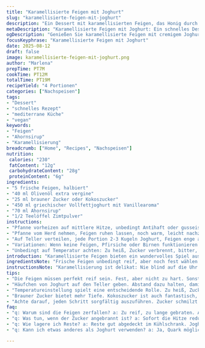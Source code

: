 ```yaml
---
title: "Karamellisierte Feigen mit Joghurt"
slug: "karamellisierte-feigen-mit-joghurt"
description: "Ein Dessert mit karamellisierten Feigen, das Honig durch Ahornsirup ersetzt und griechischen Joghurt mit Vanillearoma verwendet. Statt Butter wird Olivenöl eingesetzt, was dem Ganzen eine herzhafte Note gibt. Die Zubereitung verlangt gute Beobachtungsgabe beim Braten, damit die Feigen nicht verbrennen und die perfekte Farbe erhalten. Die Kombination aus süß, fruchtig und cremig macht es besonders, der extra Hauch Zimt bringt mehr Tiefe. Ideal für schnelle, einfache Nachspeisen mit wenig Zutaten, flexibel auch mit anderen Früchten oder Nüssen."
metaDescription: "Karamellisierte Feigen mit Joghurt: Ein schnelles Dessert, das süß, fruchtig und cremig ist. Ideal, um Gäste zu beeindrucken."
ogDescription: "Genießen Sie karamellisierte Feigen mit cremigem Joghurt. Ein gesundes, köstliches Dessert für jede Gelegenheit."
focusKeyphrase: "Karamellisierte Feigen mit Joghurt"
date: 2025-08-12
draft: false
image: karamellisierte-feigen-mit-joghurt.png
author: "Marlena"
prepTime: PT7M
cookTime: PT12M
totalTime: PT19M
recipeYield: "4 Portionen"
categories: ["Nachspeisen"]
tags:
- "Dessert"
- "schnelles Rezept"
- "mediterrane Küche"
- "vegan"
keywords:
- "Feigen"
- "Ahornsirup"
- "Karamellisierung"
breadcrumb: ["Home", "Recipes", "Nachspeisen"]
nutrition: 
 calories: "230"
 fatContent: "12g"
 carbohydrateContent: "28g"
 proteinContent: "6g"
ingredients:
- "5 frische Feigen, halbiert"
- "40 ml Olivenöl extra vergine"
- "25 ml brauner Zucker oder Kokoszucker"
- "450 ml griechischer Vollfettjoghurt mit Vanillearoma"
- "70 ml Ahornsirup"
- "1/2 Teelöffel Zimtpulver"
instructions:
- "Pfanne vorheizen auf mittlere Hitze, unbedingt Antihaft oder gusseisern. Öl hinein, Leichtigkeit, nicht zu viel. Feigen auf der Schnittseite ins Öl legen, sofort Zucker drüberstreuen. Hör das Knistern, riech den sich entwickelnden Duft, Zucker schmilzt, Feigen geben Saft, sachte karamellisieren, goldbraun werden. 3-4 Minuten reichen, nach wenigen Minuten Farbe prüfen, darf nicht dunkel werden. Vorsichtig wenden, die andere Seite braucht nur 1-2 Minuten. Es ist ein kurzer Tanz zwischen zu wenig und angebrannt."
- "Pfanne vom Herd nehmen, Feigen ruhen lassen, noch warm, leicht nachziehen. Zimt drüberstreuen, bringt Wärme, macht den Unterschied. In der Zwischenzeit Joghurt vorbereiten: dick, cremig, locker mit Löffel portionieren. Vanille im Joghurtduft muss präsent sein."
- "Auf Teller verteilen, jede Portion 2-3 Kugeln Joghurt, Feigen enge anlegen, leicht andrücken. Ahornsirup großzügig über Joghurthügel und Feigen träufeln, das fließt langsam, glänzt nussig und süß. Sofort servieren, die Wärme von den Feigen mit kühlem Joghurt, Kontrast pur."
- "Variationen: Wenn keine Feigen, Pfirsiche oder Birnen funktionieren auch. Ohne Ahornsirup funktioniert Honig, aber brauner Zucker am Anfang unbedingt erhalten – bringt Tiefe. Butter kann Olivenöl ersetzen, gibt aber eine leicht bittere Note, für mich interessant, nicht jedermanns Sache."
- "Unbedingt auf Temperatur achten: Zu heiß, Zucker verbrennt, bitter, verschandelt Geschmack; zu kalt, keine Karamellisierung, matschig, langweilig. Finger auf der Pfanne, nicht nur Uhr gucken. Jeder Herd tickt anders, heißt Lernen durch Beobachtung."
introduction: "Karamellisierte Feigen bieten ein wundervolles Spiel aus Texturen und Aromen, das ich immer wieder schätze. Schon beim ersten Versuch lernte ich, dass Temperatur und Zeit das A und O sind: Zu viel Hitze und alles wird bitter. Wenig Zucker, zu wenig Karamell – das Ergebnis wird fader. Die Idee, Butter gegen Olivenöl zu tauschen, kam nach mehreren Fehlversuchen mit Butter, die zu schnell braun wurde und die Feigen überdeckte. Das Öl gibt eine unerwartete Tiefe. Der Austausch von Honig durch Ahornsirup schafft einen neuen Geschmacksmoment, der mit Vanillejoghurt und Zimt wunderbar harmoniert. Die Kombination ist einfach, aber alles andere als trivial. Man lernt, auf die Details zu achten, den Zucker beim Schmelzen zu beobachten und das perfekte Timing zu finden. Es lohnt sich, diese Varianten durchzuprobieren und die kleinen Unterschiede wahrzunehmen, die so ein schnelles Dessert groß machen können."
ingredientsNote: "Frische Feigen unbedingt reif, aber noch fest wählen – sie sollen beim Braten nicht zerfallen. Falls keine Feigen vorhanden, können Pfirsiche oder Birnen verwendet werden, die karamellisieren ähnlich gut. Brauner Zucker gibt mehr Tiefe als weißer, Kokoszucker ist eine interessante Alternative, bringt eine leicht karamellige Note. Olivenöl extra vergine ersetzt Butter nicht nur aus gesundheitlichen Gründen, sondern verleiht dem Gericht eine herzhafte Komponente. Vanillearomatisierter griechischer Joghurt sorgt für mehr Aroma, wenn kein Vanillejoghurt verfügbar ist, kann man kurz mit Vanilleextrakt nachhelfen. Ahornsirup ersetzt Honig, damit das Dessert vegan wird; Honig schmeckt intensiver, ist aber nicht vegan. Zimt rundet die süßen Aromen ab, kann je nach Lust und Laune auch durch Muskat oder Kardamom ersetzt werden."
instructionsNote: "Karamellisierung ist delikat: Nie blind auf die Uhr schauen, lieber durch Beobachtung und Geruch führen lassen. Zucker schmilzt, die Feigen beginnen zu glänzen, bekommen goldene Ränder. Das Knistern in der Pfanne sollte hörbar, aber nicht zu laut sein. Feigen wenden erst, wenn sie stabil ihre Farbe zeigen, sonst zerfallen sie. Nach dem Braten die Pfanne vom Herd nehmen, das Nachziehen ist ein wichtiger Schritt, der Geschmack wird intensiver. Beim Anrichten Joghurt dick und cremig löffeln, wichtig für die Texturkontraste. Ahornsirup langsam träufeln, optisch und geschmacklich ein Hingucker. Jede Zutat trägt hier eine Rolle – man lernt durch diverse Fehlversuche, dass fehlender Zucker, zu hohe Temperatur oder zu wässriger Joghurt das Ganze schnell ruinieren. Immer Raumtemperatur beim Joghurt, zu kalt verlangsamt das Aromenspiel. Trennschritte sparen Zeit: Feigen vorbereiten, dann Joghurt anrichten, so bleibt nichts stehen und verliert an Frische."
tips:
- "Die Feigen müssen perfekt reif sein. Fest, aber nicht zu hart. Sonst zerfallen sie beim Braten. Wenn keine Feigen vorhanden, probiere Pfirsiche oder Birnen. Sie karamellisieren ähnlich gut und bringen unterschiedliche Aromen."
- "Häufchen von Joghurt auf den Teller geben. Abstand dazu halten, damit sie nicht brechen. Ahornsirup langsam darüber träufeln. Der Kontrast zwischen warm und kühl ist wichtig. Überanstrenge das Auge beim Anrichten nicht. Schaffe Spannung mit den verschiedenen Texturen."
- "Temperatureinstellung spielt eine entscheidende Rolle. Zu heiß, Zucker verbrennt; zu kalt, keine Karamellisierung. Ich kontrolliere oft die Pfanne, keine Zeit auf die Uhr zu schauen. Mit Erfahrung kommt das Timing. Eine gute Regel: Den Finger auf die Pfanne, wenn das Knistern hörbar ist, dann ist es fast perfekt."
- "Brauner Zucker bietet mehr Tiefe. Kokoszucker ist auch fantastisch, ergibt eine leicht karamellige Note. Sehe, dass die Geschmäcker sich entfalten. Nutze großzügig Zimt. Es kann Maillards Reaktionen hervorrufen, macht alles besser. Wenn du magst, experimentiere mit Muskat oder Kardamom."
- "Achte darauf, jeden Schritt sorgfältig auszuführen. Zucker schmilzt nicht gleichmäßig, rühre gelegentlich. Wenn du mit anderen Früchten arbeitest, passe die Bratzeit an. Zartheit ist der Schlüssel. Wenn du nicht aufpasst, wird das Ganze matschig und ungenießbar."
faq:
- "q: Warum sind die Feigen zerfallen? a: Zu reif, zu lange gebraten. Achte beim nächsten Mal mehr darauf. Festigkeit ist wichtig."
- "q: Was tun, wenn der Zucker angebrannt ist? a: Sofort die Hitze reduzieren. Aber Geschmack ist schwierig zurückzubringen. Versuch es mit mehr Öl, um es zu retten, aber tue es schnell."
- "q: Wie lagere ich Reste? a: Reste gut abgedeckt im Kühlschrank. Joghurt separat. Sonst wird’s matschig. Auch nicht zu lange lagern, um die Frische zu wahren."
- "q: Kann ich etwas anderes als Joghurt verwenden? a: Ja, Quark möglich oder auch Pudding. Jeder hat seine Vorlieben. Aber achte darauf, dass es cremig bleibt, der Kontrast muss bestehen."

---
```

